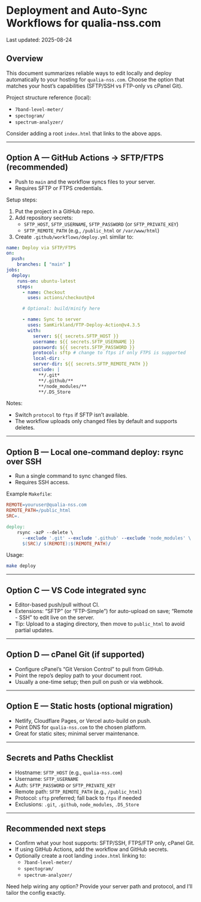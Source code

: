 # Deployment and Auto‑Sync Workflows for qualia-nss.com

Last updated: 2025-08-24

## Overview
This document summarizes reliable ways to edit locally and deploy automatically to your hosting for `qualia-nss.com`. Choose the option that matches your host’s capabilities (SFTP/SSH vs FTP-only vs cPanel Git).

Project structure reference (local):
- `7band-level-meter/`
- `spectogram/`
- `spectrum-analyzer/`

Consider adding a root `index.html` that links to the above apps.

---

## Option A — GitHub Actions → SFTP/FTPS (recommended)
- Push to `main` and the workflow syncs files to your server.
- Requires SFTP or FTPS credentials.

Setup steps:
1) Put the project in a GitHub repo.
2) Add repository secrets:
   - `SFTP_HOST`, `SFTP_USERNAME`, `SFTP_PASSWORD` (or `SFTP_PRIVATE_KEY`)
   - `SFTP_REMOTE_PATH` (e.g., `/public_html` or `/var/www/html`)
3) Create `.github/workflows/deploy.yml` similar to:
```yaml
name: Deploy via SFTP/FTPS
on:
  push:
    branches: [ "main" ]
jobs:
  deploy:
    runs-on: ubuntu-latest
    steps:
      - name: Checkout
        uses: actions/checkout@v4

      # Optional: build/minify here

      - name: Sync to server
        uses: SamKirkland/FTP-Deploy-Action@v4.3.5
        with:
          server: ${{ secrets.SFTP_HOST }}
          username: ${{ secrets.SFTP_USERNAME }}
          password: ${{ secrets.SFTP_PASSWORD }}
          protocol: sftp # change to ftps if only FTPS is supported
          local-dir: .
          server-dir: ${{ secrets.SFTP_REMOTE_PATH }}
          exclude: |
            **/.git*
            **/.github/**
            **/node_modules/**
            **/.DS_Store
```
Notes:
- Switch `protocol` to `ftps` if SFTP isn’t available.
- The workflow uploads only changed files by default and supports deletes.

---

## Option B — Local one‑command deploy: rsync over SSH
- Run a single command to sync changed files.
- Requires SSH access.

Example `Makefile`:
```makefile
REMOTE=youruser@qualia-nss.com
REMOTE_PATH=/public_html
SRC=.

deploy:
	rsync -azP --delete \
	  --exclude '.git' --exclude '.github' --exclude 'node_modules' \
	  $(SRC)/ $(REMOTE):$(REMOTE_PATH)/
```
Usage:
```bash
make deploy
```

---

## Option C — VS Code integrated sync
- Editor-based push/pull without CI.
- Extensions: “SFTP” (or “FTP-Simple”) for auto-upload on save; “Remote - SSH” to edit live on the server.
- Tip: Upload to a staging directory, then move to `public_html` to avoid partial updates.

---

## Option D — cPanel Git (if supported)
- Configure cPanel’s “Git Version Control” to pull from GitHub.
- Point the repo’s deploy path to your document root.
- Usually a one-time setup; then pull on push or via webhook.

---

## Option E — Static hosts (optional migration)
- Netlify, Cloudflare Pages, or Vercel auto-build on push.
- Point DNS for `qualia-nss.com` to the chosen platform.
- Great for static sites; minimal server maintenance.

---

## Secrets and Paths Checklist
- Hostname: `SFTP_HOST` (e.g., `qualia-nss.com`)
- Username: `SFTP_USERNAME`
- Auth: `SFTP_PASSWORD` or `SFTP_PRIVATE_KEY`
- Remote path: `SFTP_REMOTE_PATH` (e.g., `/public_html`)
- Protocol: `sftp` preferred; fall back to `ftps` if needed
- Exclusions: `.git`, `.github`, `node_modules`, `.DS_Store`

---

## Recommended next steps
- Confirm what your host supports: SFTP/SSH, FTPS/FTP only, cPanel Git.
- If using GitHub Actions, add the workflow and GitHub secrets.
- Optionally create a root landing `index.html` linking to:
  - `7band-level-meter/`
  - `spectogram/`
  - `spectrum-analyzer/`

Need help wiring any option? Provide your server path and protocol, and I’ll tailor the config exactly.
